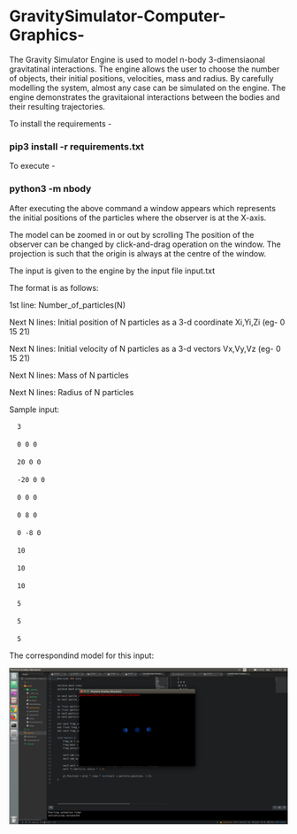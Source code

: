
# GravitySimulator-Computer-Graphics-

The Gravity Simulator Engine is used to model n-body 3-dimensiaonal gravitatinal interactions. 
The engine allows the user to choose the number of objects, their initial positions, velocities, mass and radius.
By carefully modelling the system, almost any case can be simulated on the engine.
The engine demonstrates the gravitaional interactions between the bodies and their resulting trajectories.

To install the requirements - 

###              pip3 install -r requirements.txt
              
To execute -

###             python3 -m nbody 

After executing the above command a window appears which represents the initial positions of the particles where the observer is at the X-axis.

The model can be zoomed in or out by scrolling
The position of the observer can be changed by click-and-drag operation on the window. The projection is such that the origin is always at the centre of the window.

The input is given to the engine by the input file input.txt

The format is as follows: 

1st line: Number_of_particles(N)

Next N lines: Initial position of N particles as a 3-d coordinate Xi,Yi,Zi (eg- 0 15 21) 

Next N lines: Initial velocity of N particles as a 3-d vectors Vx,Vy,Vz (eg- 0 15 21)

Next N lines: Mass of N particles

Next N lines: Radius of N particles


Sample input:
      
      3

      0 0 0
      
      20 0 0
      
      -20 0 0
      
      0 0 0
      
      0 8 0
      
      0 -8 0
      
      10
      
      10
      
      10
      
      5
      
      5
      
      5
      
The correspondind model for this input: 

![example](https://github.com/namansinghal98/GravitySimulator-Computer-Graphics-/blob/master/Screenshot%20from%202019-04-07%2022-47-36.png)
